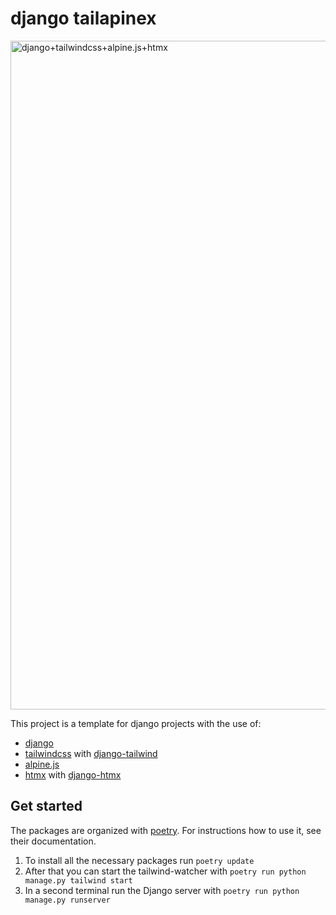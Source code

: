 # django tailapinex  
<img width="1070" alt="django+tailwindcss+alpine.js+htmx" src="https://user-images.githubusercontent.com/30228894/188502285-d2c5d44b-8729-4aa0-bbe1-4e1ebc623ff3.png">


This project is a template for django projects with the use of:
* [django](https://www.djangoproject.com)
* [tailwindcss](https://tailwindcss.com) with [django-tailwind](https://github.com/timonweb/django-tailwind/blob/master/docs/installation.md)
* [alpine.js](https://alpinejs.dev)
* [htmx](https://htmx.org) with [django-htmx](https://github.com/adamchainz/django-htmx)

## Get started
The packages are organized with [poetry](https://python-poetry.org). For instructions how to use it, see their documentation.

1. To install all the necessary packages run `poetry update`
2. After that you can start the tailwind-watcher with `poetry run python manage.py tailwind start`
3. In a second terminal run the Django server with `poetry run python manage.py runserver`
